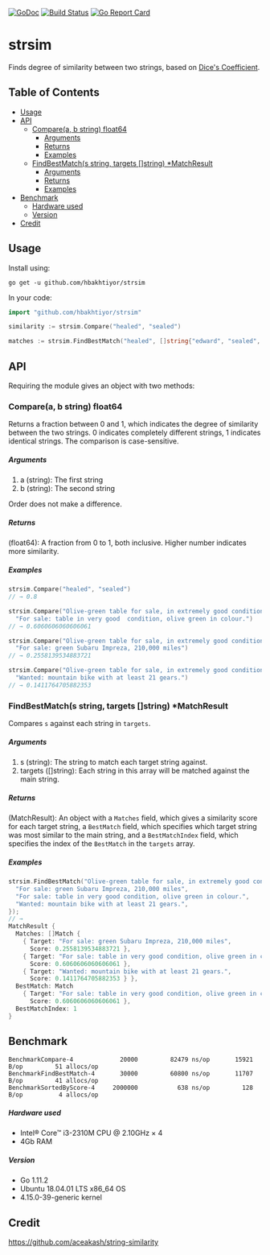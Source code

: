 [![GoDoc](https://godoc.org/github.com/hbakhtiyor/strsim?status.svg)](https://godoc.org/github.com/hbakhtiyor/strsim) [![Build Status](https://travis-ci.com/hbakhtiyor/strsim.svg?branch=master)](https://travis-ci.org/hbakhtiyor/strsim) [![Go Report Card](https://goreportcard.com/badge/github.com/hbakhtiyor/strsim)](https://goreportcard.com/report/github.com/hbakhtiyor/strsim)

strsim
=================

Finds degree of similarity between two strings, based on [Dice's Coefficient](http://en.wikipedia.org/wiki/S%C3%B8rensen%E2%80%93Dice_coefficient).

## Table of Contents

* [Usage](#usage)
* [API](#api)
    * [Compare(a, b string) float64](#comparea-b-string-float64)
        * [Arguments](#arguments)
        * [Returns](#returns)
        * [Examples](#examples)
    * [FindBestMatch(s string, targets []string) *MatchResult](#findbestmatchs-string-targets-string-matchresult)
        * [Arguments](#arguments-1)
        * [Returns](#returns-1)
        * [Examples](#examples-1)
* [Benchmark](#benchmark)
   * [Hardware used](#hardware-used)
   * [Version](#version)
* [Credit](#credit)


## Usage
Install using:

```shell
go get -u github.com/hbakhtiyor/strsim
```

In your code:

```go
import "github.com/hbakhtiyor/strsim"

similarity := strsim.Compare("healed", "sealed")

matches := strsim.FindBestMatch("healed", []string{"edward", "sealed", "theatre")
```
## API

Requiring the module gives an object with two methods:

### Compare(a, b string) float64

Returns a fraction between 0 and 1, which indicates the degree of similarity between the two strings. 0 indicates completely different strings, 1 indicates identical strings. The comparison is case-sensitive.

##### Arguments
  
1. a (string): The first string
2. b (string): The second string
  
Order does not make a difference.
  
##### Returns
  
(float64): A fraction from 0 to 1, both inclusive. Higher number indicates more similarity.

##### Examples
  
```go
strsim.Compare("healed", "sealed")
// → 0.8

strsim.Compare("Olive-green table for sale, in extremely good condition.", 
  "For sale: table in very good  condition, olive green in colour.")
// → 0.6060606060606061

strsim.Compare("Olive-green table for sale, in extremely good condition.", 
  "For sale: green Subaru Impreza, 210,000 miles")
// → 0.2558139534883721

strsim.Compare("Olive-green table for sale, in extremely good condition.", 
  "Wanted: mountain bike with at least 21 gears.")
// → 0.1411764705882353
```

### FindBestMatch(s string, targets []string) *MatchResult

Compares `s` against each string in `targets`.

##### Arguments

1. s (string): The string to match each target string against.
2. targets ([]string): Each string in this array will be matched against the main string.

##### Returns
(MatchResult): An object with a `Matches` field, which gives a similarity score for each target string, a `BestMatch` field, which specifies which target string was most similar to the main string, and a `BestMatchIndex` field, which specifies the index of the `BestMatch` in the `targets` array.

##### Examples
```go
strsim.FindBestMatch("Olive-green table for sale, in extremely good condition.", []string{
  "For sale: green Subaru Impreza, 210,000 miles", 
  "For sale: table in very good condition, olive green in colour.", 
  "Wanted: mountain bike with at least 21 gears.",
});
// → 
MatchResult {
  Matches: []Match {
    { Target: "For sale: green Subaru Impreza, 210,000 miles",
      Score: 0.2558139534883721 },
    { Target: "For sale: table in very good condition, olive green in colour.",
      Score: 0.6060606060606061 },
    { Target: "Wanted: mountain bike with at least 21 gears.",
      Score: 0.1411764705882353 } },
  BestMatch: Match
    { Target: "For sale: table in very good condition, olive green in colour.",
      Score: 0.6060606060606061 },
  BestMatchIndex: 1 
}
```

## Benchmark

```
BenchmarkCompare-4         	   20000	     82479 ns/op	   15921 B/op	      51 allocs/op
BenchmarkFindBestMatch-4   	   30000	     60800 ns/op	   11707 B/op	      41 allocs/op
BenchmarkSortedByScore-4   	 2000000	       638 ns/op	     128 B/op	       4 allocs/op
```

##### Hardware used

* Intel® Core™ i3-2310M CPU @ 2.10GHz × 4
* 4Gb RAM

##### Version

* Go 1.11.2
* Ubuntu 18.04.01 LTS x86_64 OS
* 4.15.0-39-generic kernel

## Credit
https://github.com/aceakash/string-similarity
